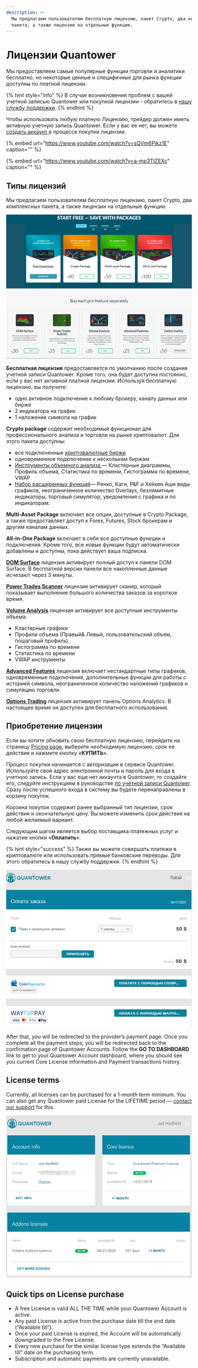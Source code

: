 ```yaml
---
description: >-
  Мы предлагаем пользователям бесплатную лицензию, пакет Crypto, два комплексных
  пакета, а также лицензии на отдельные функции.
---
```


# Лицензии Quantower

Мы предоставляем самые популярные функции торговли и аналитики бесплатно, но некоторые ценные и специфичные для рынка функции доступны по платной лицензии.

{% hint style="info" %}
В случае возникновения проблем с вашей учетной записью Quantower или покупкой лицензии - обратитесь в [нашу службу поддержки](https://www.quantower.com/contact-us).
{% endhint %}

Чтобы использовать любую платную Лицензию, трейдер должен иметь активную учетную запись Quantower. Если у вас ее нет, вы можете [создать аккаунт ](https://accounts.quantower.com/)в процессе покупки лицензии.

{% embed url="https://www.youtube.com/watch?v=sQVm6Pikz1E" caption="" %}

{% embed url="https://www.youtube.com/watch?v=a-mp3TIZEXc" caption="" %}

## Типы лицензий

Мы предлагаем пользователям бесплатную лицензию, пакет Crypto, два комплексных пакета, а также лицензии на отдельные функции.

![](../.gitbook/assets/pricing-page.png)

**Бесплатная лицензия** предоставляется по умолчанию после создания учетной записи Quantower. Кроме того, она будет доступна постоянно, если у вас нет активной платной лицензии. Используя бесплатную лицензию, вы получите:

* одно активное подключение к любому брокеру, каналу данных или бирже
* 2 индикатора на график
* 1 наложение символа на график

**Crypto package** содержит необходимый функционал для профессионального анализа и торговли на рынке криптовалют. Для этого пакета доступны:

* все подключенные [криптовалютные биржи](https://www.quantower.com/connections)
* одновременное подключение к нескольким биржам
* [Инструменты объемного анализа ](https://www.quantower.com/volumeanalysistools)— Кластерные диаграммы, Профиль объема, Статистика по времени, Гистограмма по времени, VWAP
* [Набор расширенных функций](https://www.quantower.com/advancedfeatures)—  Ренко, Каги, P&F и Хейкен Аши виды графиков, неограниченное количество Overlays, безлимитные индикаторы, торговый симулятор, уведомления с графика и по индикаторам.

**Multi-Asset Package** включает все опции, доступные в Crypto Package, а также предоставляет доступ к Forex, Futures, Stock брокерам и другим каналам данных.

**All-in-One Package** включает в себя все доступные функции и подключения. Кроме того, все новые функции будут автоматически добавлены и доступны, пока действует ваша подписка.

[**DOM Surface**](https://www.quantower.com/blog/dom-surface-panel-for-deep-order-flow-analysis) лицензия активирует полный доступ к панели DOM Surface. В бесплатной версии панели все накопленные данные исчезают через 3 минуты.

[**Power Trades Scanner**](https://help.quantower.com/analytics-panels/chart/power-trades) лицензия активирует сканер, который показывает выполнение большого количества заказов за короткое время.

[**Volume Analysis**](https://www.quantower.com/volumeanalysistools) лицензия активирует все доступные инструменты объема:

* Кластерные графики
* Профили объема \(Правый& Левый, пользовательский объем, пошаговый профиль\)
* Гистограмма по времени
* Статистика по времени
* VWAP инструменты

[**Advanced Features**](https://www.quantower.com/advancedfeatures) лицензия включает нестандартные типы графиков, одновременные подключения, дополнительные функции для работы с историей символа, неограниченное количество наложений графиков и симуляцию торговли.

[**Options Trading**](https://www.quantower.com/options-trading-features) лицензия активирует панель Options Analytics. В настоящее время он доступен для бесплатного использования.

## Приобретение лицензии

Если вы хотите обновить свою бесплатную лицензию, перейдите на страницу [Pricing page](https://www.quantower.com/pricing), выберите необходимую лицензию, срок ее действия и нажмите кнопку «**КУПИТЬ**».

Процесс покупки начинается с авторизации в сервисе Quantower. Используйте свой адрес электронной почты и пароль для входа в учетную запись. Если у вас еще нет аккаунта в Quantower, то создайте его, следуйте инструкциям в руководстве [по учетной записи Quantower](quantower-account.md#registraciya-uchetnoi-zapisi). Сразу после успешного входа в систему вы будете перенаправлены в корзину покупок.

Корзина покупок содержит ранее выбранный тип лицензии, срок действия и окончательную цену. Вы можете изменить срок действия на любой желаемый вариант.

Следующим шагом является выбор поставщика платежных услуг и нажатие кнопки «**Оплатить**».

{% hint style="success" %}
Также вы можете совершать платежи в криптовалюте или использовать прямые банковские переводы. Для этого обратитесь в нашу службу поддержки.
{% endhint %}

![&#x41E;&#x43F;&#x43B;&#x430;&#x442;&#x430; &#x437;&#x430;&#x43A;&#x430;&#x437;&#x430; &#x43B;&#x438;&#x446;&#x435;&#x43D;&#x437;&#x438;&#x438; Quantower](../.gitbook/assets/kvantouer-stranica-oplaty.jpg)

After that, you will be redirected to the provider’s payment page. Once you complete all the payment steps, you will be redirected back to the confirmation page of Quantower Accounts. Follow the **GO TO DASHBOARD** link to get to your Quantower Account dashboard, where you should see you current Core License information and Payment transactions history.

## License terms

Currently, all licenses can be purchased for a 1-month term minimum. You can also get any Quantower paid License for the LIFETIME period — [contact our support](https://www.quantower.com/contact-us) for this.

![Status of your licenses in Account dashboard](../.gitbook/assets/account-dashboard-quantower.png)

## Quick tips on License purchase

* A free License is valid ALL THE TIME while your Quantower Account is active.
* Any paid License is active from the purchase date till the end date \(“Available till”\).
* Once your paid License is expired, the Account will be automatically downgraded to the Free License.
* Every new purchase for the similar license type extends the “Available till” date on the purchasing term.
* Subscription and automatic payments are currently unavailable.

